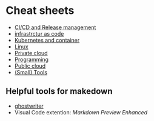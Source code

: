 Cheat sheets
============

* [CI/CD and Release management](cicd/_INDEX.md)
* [infrastrctur as code](infrastructur_as_code/_INDEX.md)
* [Kubernetes and container](k8s_and_container/_index.md)
* [Linux](linux/_INDEX.md)
* [Private cloud](programming/_INDEX.md)
* [Programming](programming/_INDEX.md)
* [Public cloud](public_cloud/_INDEX.md)
* [(Small) Tools](tools/_INDEX.md)


Helpful tools for makedown
--------------------------

* [ghostwriter](http://github.com/wereturtle/ghostwriter)
* Visual Code extention: *Markdown Preview Enhanced*

